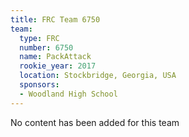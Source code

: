 ```yaml
---
title: FRC Team 6750
team:
  type: FRC
  number: 6750
  name: PackAttack
  rookie_year: 2017
  location: Stockbridge, Georgia, USA
  sponsors:
  - Woodland High School
---
```


No content has been added for this team